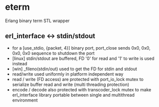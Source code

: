 eterm
=====

Erlang binary term STL wrapper

erl_interface <-> stdin/stdout
------------------------------
 * for a [use_stdio, {packet, 4}] binary port, port_close sends 0x0, 0x0, 0x0, 0x0 sequence to shutdown the port
 * [linux] stdin/stdout are buffered, FD '0' for read and '1' to write is used instead
 * [win] _fileno(stdin/out) used to get the FD for stdin and stdout
 * read/write used uniformly in platform independent way
 * read / write (FD access) are protected with port_io_lock mutex to serialize buffer read and write (multi threading protection)
 * encode / decode also protected with transcoder_lock mutex to make erl_interface library portable between single and multithread environment
